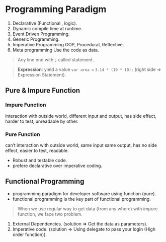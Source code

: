 # Programming Paradigm

1. Declarative (Functional , logic).
2. Dynamic compile time at runtime.
3. Event Driven Programming.
4. Generic Programming.
5. Imperative Programming OOP, Procedural, Reflective.
6. Meta programming Use the code as data.

> Any line end with `;` called statement.
> 

> **Expression**: yield a value `var area =` `3.14 * (10 * 10);` (right side ⇒ Expression Statement).
> 

## Pure & Impure Function

### Impure Function

interaction with outside world, different input and output, has side effect, harder to test, unreadable by other.

### Pure Function

can’t interaction with outside world, same input same output, has no side effect, easier to test, readable.

- Robust and testable code.
- prefere declarative over imperative coding.

## Functional Programming

- programming paradigm for developer software using function (pure).
- functional programming is the key part of functional programming.

> When we use regular way to get data (from any where) with impure function, we face two problem.
1. External Dependencies. (solution ⇒ Get the data as parameters).
2. Imperative code. (solution ⇒ Using delegate to pass your login (High order function)).
>